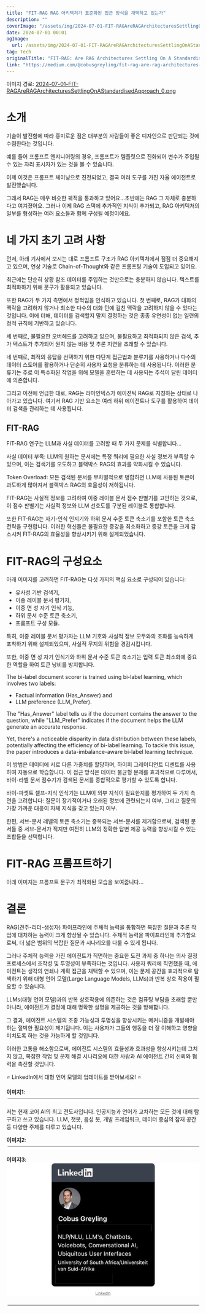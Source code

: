 ```yaml
---
title: "FIT-RAG RAG 아키텍처가 표준화된 접근 방식을 채택하고 있는가"
description: ""
coverImage: "/assets/img/2024-07-01-FIT-RAGAreRAGArchitecturesSettlingOnAStandardisedApproach_0.png"
date: 2024-07-01 00:01
ogImage: 
  url: /assets/img/2024-07-01-FIT-RAGAreRAGArchitecturesSettlingOnAStandardisedApproach_0.png
tag: Tech
originalTitle: "FIT-RAG: Are RAG Architectures Settling On A Standardised Approach?"
link: "https://medium.com/@cobusgreyling/fit-rag-are-rag-architectures-settling-on-a-standardised-approach-47775acab1b1"
---
```



이미지 경로: [2024-07-01-FIT-RAGAreRAGArchitecturesSettlingOnAStandardisedApproach_0.png](/assets/img/2024-07-01-FIT-RAGAreRAGArchitecturesSettlingOnAStandardisedApproach_0.png)

# 소개

기술이 발전함에 따라 흥미로운 점은 대부분의 사람들이 좋은 디자인으로 판단되는 것에 수렴한다는 것입니다.

예를 들어 프롬프트 엔지니어링의 경우, 프롬프트가 템플릿으로 진화되어 변수가 주입될 수 있는 자리 표시자가 있는 것을 볼 수 있습니다.

<div class="content-ad"></div>

이제 이것은 프롬프트 체이닝으로 진전되었고, 결국 여러 도구를 가진 자율 에이전트로 발전했습니다.

그래서 RAG는 매우 비슷한 궤적을 통과하고 있어요...초반에는 RAG 그 자체로 충분하다고 여겨졌어요. 그러나 이제 RAG 스택에 추가적인 지식이 추가되고, RAG 아키텍처의 일부를 형성하는 여러 요소들과 함께 구성될 예정이에요.

# 네 가지 초기 고려 사항

먼저, 아래 기사에서 보시는 대로 프롬프트 구조가 RAG 아키텍처에서 점점 더 중요해지고 있으며, 연상 기술로 Chain-of-Thought와 같은 프롬프팅 기술이 도입되고 있어요.

<div class="content-ad"></div>

최근에는 단순히 상황 참조 데이터를 주입하는 것만으로는 충분하지 않습니다. 텍스트를 최적화하기 위해 문구가 활용되고 있습니다.

또한 RAG가 두 가지 측면에서 정적임을 인식하고 있습니다. 첫 번째로, RAG가 대화의 맥락을 고려하지 않거나 최소한 다수의 대화 턴에 걸친 맥락을 고려하지 않을 수 있다는 것입니다. 이에 더해, 데이터를 검색할지 말지 결정하는 것은 종종 유연성이 없는 일련의 정적 규칙에 기반하고 있습니다.

세 번째로, 불필요한 오버헤드를 고려하고 있으며, 불필요하고 최적화되지 않은 검색, 추가 텍스트가 추가되어 원치 않는 비용 및 추론 지연을 초래할 수 있습니다.

네 번째로, 최적의 응답을 선택하기 위한 다단계 접근법과 분류기를 사용하거나 다수의 데이터 스토어를 활용하거나 단순히 사용자 요청을 분류하는 데 사용됩니다. 이러한 분류기는 주로 이 특수화된 작업을 위해 모델을 훈련하는 데 사용되는 주석이 달린 데이터에 의존합니다.

<div class="content-ad"></div>

그리고 이전에 언급한 대로, RAG는 라마인덱스가 에이젼틱 RAG로 지칭하는 상태로 나아가고 있습니다. 여기서 RAG 기반 요소는 여러 하위 에이전트나 도구를 활용하여 데이터 검색을 관리하는 데 사용됩니다.

## FIT-RAG

FIT-RAG 연구는 LLM과 사실 데이터를 고려할 때 두 가지 문제를 식별합니다...

사실 데이터 부족: LLM의 원하는 문서에는 특정 쿼리에 필요한 사실 정보가 부족할 수 있으며, 이는 검색기를 오도하고 블랙박스 RAG의 효과를 약화시킬 수 있습니다.

<div class="content-ad"></div>

Token Overload: 모든 검색된 문서를 무차별적으로 병합하면 LLM에 사용된 토큰이 과도하게 많아져서 블랙박스 RAG의 효율성이 저하됩니다.

FIT-RAG는 사실적 정보를 고려하여 이중 레이블 문서 점수 판별기를 고안하는 것으로, 이 점수 판별기는 사실적 정보와 LLM 선호도를 구분된 레이블로 통합합니다.

또한 FIT-RAG는 자기-인식 인지기와 하위 문서 수준 토큰 축소기를 포함한 토큰 축소 전략을 구현합니다. 이러한 혁신들은 불필요한 증강을 최소화하고 증강 토큰을 크게 감소시켜 FIT-RAG의 효율성을 향상시키기 위해 설계되었습니다.

# FIT-RAG의 구성요소

<div class="content-ad"></div>

아래 이미지를 고려하면 FIT-RAG는 다섯 가지의 핵심 요소로 구성되어 있습니다:

- 유사성 기반 검색기,
- 이중 레이블 문서 평가자,
- 이중 면 성 자기 인식 기능,
- 하위 문서 수준 토큰 축소기,
- 프롬프트 구성 모듈.

특히, 이중 레이블 문서 평가자는 LLM 기호와 사실적 정보 모두와의 조화를 능숙하게 포착하기 위해 설계되었으며, 사실적 무지의 위험을 경감시킵니다.

또한, 이중 면 성 자기 인식기와 하위 문서 수준 토큰 축소기는 입력 토큰 최소화에 중요한 역할을 하여 토큰 낭비를 방지합니다.

<div class="content-ad"></div>

The bi-label document scorer is trained using bi-label learning, which involves two labels:

- Factual information (Has_Answer) and
- LLM preference (LLM_Prefer).

The "Has_Answer" label tells us if the document contains the answer to the question, while "LLM_Prefer" indicates if the document helps the LLM generate an accurate response.

Yet, there's a noticeable disparity in data distribution between these labels, potentially affecting the efficiency of bi-label learning. To tackle this issue, the paper introduces a data-imbalance-aware bi-label learning technique.

<div class="content-ad"></div>

이 방법은 데이터에 서로 다른 가중치를 할당하며, 하이퍼 그레이디언트 디센트를 사용하여 자동으로 학습합니다. 이 접근 방식은 데이터 불균형 문제를 효과적으로 다루어서, 바이-라벨 문서 점수기가 검색된 문서를 종합적으로 평가할 수 있도록 합니다.

바이-파셋트 셀프-지식 인식기는 LLM이 외부 지식이 필요한지를 평가하여 두 가지 측면을 고려합니다: 질문이 장기적이거나 오래된 정보에 관련되는지 여부, 그리고 질문의 가장 가까운 대응이 자체 지식을 갖고 있는지 여부.

한편, 서브-문서 레벨의 토큰 축소기는 중복되는 서브-문서를 제거함으로써, 검색된 문서들 중 서브-문서가 적지만 여전히 LLM의 정확한 답변 제공 능력을 향상시킬 수 있는 조합들을 선택합니다.

# FIT-RAG 프롬프트하기

<div class="content-ad"></div>

아래 이미지는 프롬프트 문구가 최적화된 모습을 보여줍니다...

# 결론

RAG(견주-리더-생성자) 파이프라인에 주체적 능력을 통합하면 복잡한 질문과 추론 작업에 대처하는 능력이 크게 향상될 수 있습니다. 주체적 능력을 파이프라인에 추가함으로써, 더 넓은 범위의 복잡한 질문과 시나리오를 다룰 수 있게 됩니다.

그러나 주체적 능력을 가진 에이전트가 직면하는 중요한 도전 과제 중 하나는 의사 결정 프로세스에서 조작성 및 투명성이 부족하다는 것입니다. 사용자 쿼리에 직면했을 때, 에이전트는 생각의 연쇄나 계획 접근을 채택할 수 있으며, 이는 문제 공간을 효과적으로 탐색하기 위해 대형 언어 모델(Large Language Models, LLMs)과 반복 상호 작용이 필요할 수 있습니다.

<div class="content-ad"></div>

LLMs(대형 언어 모델)과의 반복 상호작용에 의존하는 것은 컴퓨팅 부담을 초래할 뿐만 아니라, 에이전트가 결정에 대해 명확한 설명을 제공하는 것을 방해합니다.

그 결과, 에이전트 시스템의 조종 가능성과 투명성을 향상시키는 메커니즘을 개발해야 하는 절박한 필요성이 제기됩니다. 이는 사용자가 그들의 행동을 더 잘 이해하고 영향을 미치도록 하는 것을 가능하게 할 것입니다.

이러한 고통을 해소함으로써, 에이전트 시스템의 효율성과 효과성을 향상시키는데 그치지 않고, 복잡한 작업 및 문제 해결 시나리오에 대한 사람과 AI 에이전트 간의 신뢰와 협력을 촉진할 것입니다.

⭐️ LinkedIn에서 대형 언어 모델의 업데이트를 받아보세요! ⭐️

<div class="content-ad"></div>

**이미지1**:  
![Image 1](/assets/img/2024-07-01-FIT-RAGAreRAGArchitecturesSettlingOnAStandardisedApproach_1.png)

저는 현재 코어 AI의 최고 전도사입니다. 인공지능과 언어가 교차하는 모든 것에 대해 탐구하고 쓰고 있습니다. LLM, 챗봇, 음성 봇, 개발 프레임워크, 데이터 중심의 잠재 공간 등 다양한 주제를 다루고 있습니다.

**이미지2**:  
![Image 2](/assets/img/2024-07-01-FIT-RAGAreRAGArchitecturesSettlingOnAStandardisedApproach_2.png)

**이미지3**:  
![Image 3](/assets/img/2024-07-01-FIT-RAGAreRAGArchitecturesSettlingOnAStandardisedApproach_3.png)

<div class="content-ad"></div>

![Image](/assets/img/2024-07-01-FIT-RAGAreRAGArchitecturesSettlingOnAStandardisedApproach_4.png)